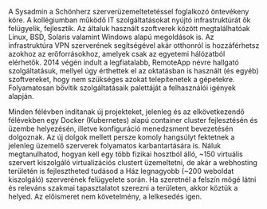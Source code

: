 A Sysadmin a Schönherz szerverüzemeltetetéssel foglalkozó öntevékeny köre. A kollégiumban működő IT szolgáltatásokat nyújtó infrastruktúrát ők felügyelik, fejlesztik. Az általuk használt szoftverek között megtalálhatóak Linux, BSD, Solaris valamint Windows alapú megoldások is. Az infrastruktúra VPN szerverének segítségével akár otthonról is hozzáférhetsz azokhoz az erőforrásokhoz, amelyek csak az egyetemi hálózatból elérhetők. 2014 végén indult a legfiatalabb, RemoteApp névre hallgató szolgáltatásuk, mellyel úgy érthettek el az oktatásban is használt (és egyéb) szoftvereket, hogy nem szükséges azokat telepítenetek a gépetekre. Folyamatosan bővítik szolgáltatásaik palettáját a felhasználói igények alapján.

Minden félévben indítanak új projekteket, jelenleg és az elkövetkezendő félévekben egy Docker (Kubernetes) alapú container cluster fejlesztésén és üzembe helyezésén, illetve konfiguráció menedzsment bevezetésén dolgoznak. Az új dolgok mellett persze komoly hangsúlyt fektetnek a jelenleg üzemelő szerverek folyamatos karbantartására is. Náluk megtanulhatod, hogyan kell egy több fizikai hosztból álló, ~150 virtuális szervert kiszolgáló virtualizációs clustert üzemeltetni, de akár a webhosting területén is fejlesztheted tudásod a Ház legnagyobb (~200 weboldat kiszolgáló) szerverének felügyelete során. Ha szeretnél a felszín mögé látni és releváns szakmai tapasztalatot szerezni a területen, akkor köztük a helyed. Az előismeret nem követelmény, a lelkesedés igen.
